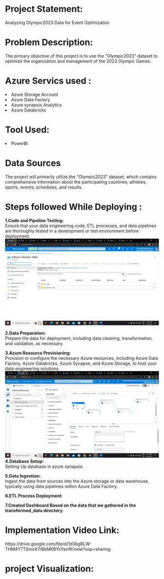 <h1>Project Statement:</h1>
Analyzing Olympic2023 Data for Event Optimization

<h1>Problem Description:</h1>
The primary objective of this project is to use the "Olympic2023" dataset to optimize the organization and management of the 2023 Olympic Games. 

<h1>Azure Servics used :</h1>

<li>Azure Storage Account</li>
<li>Azure Data Factory</li>
<li>Azure synapsis Analytics</li>
<li>Azure Databricks</li>

<h1>Tool Used:</h1>
<li>PowerBi</li>

<h1>Data Sources</h1>
The project will primarily utilize the "Olympic2023" dataset, which contains comprehensive information about the participating countries, athletes, sports, events, schedules, and results.

<h1>Steps followed While Deploying :</h1>
<b>1.Code and Pipeline Testing:</b><br>
Ensure that your data engineering code, ETL processes, and data pipelines are thoroughly tested in a development or test environment before deployment.
<img src="https://github.com/rushikeshkalbande2503/azure-project/blob/main/output/outputs/some.png"></img>

<b>2.Data Preparation:</b> <br>
Prepare the data for deployment, including data cleaning, transformation, and validation, as necessary.


<b>3.Azure Resource Provisioning:</b> <br>
Provision or configure the necessary Azure resources, including Azure Data Factory, Azure Databricks, Azure Synapse, and Azure Storage, to host your data engineering solutions.
<img src="https://github.com/rushikeshkalbande2503/azure-project/blob/main/output/outputs/2.png"></img>
<b>4.Database Setup:</b> <br>
Setting Up database in azure synapsis.

<b>5.Data Ingestion:</b> <br>
Ingest the data from  sources into the Azure storage or data warehouse, typically using data pipelines within Azure Data Factory.

<b>6.ETL Process Deployment:</b> <br>

<b>7.Created Dashboard Based on the data that we gathered in the transformed_data directory.</b> 

<h1>Implementation Video Link:</h1>
https://drive.google.com/file/d/1d3bgRLW-THM4Y7TSmcA7rBkMKBYcYavW/view?usp=sharing


<h1>project Visualization:</h1>


















